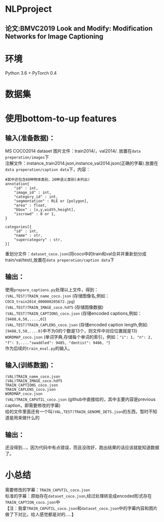 # NLPproject
## 论文:BMVC2019 Look and Modify: Modification Networks for Image Captioning

# 环境
Python 3.6 + PyTorch 0.4 

# 数据集
# 使用bottom-to-up features
## 输入(准备数据)：
MS COCO2014 dataset 
图片文件：train2014/，val2014/. 放置在`data preperation/images`下 </br>
注解文件：instance_train2014.json,instance_val2014.json(正确的字幕).放置在`data preperation/caption data`下，内容：</br>
```
#其中还包含80种物体类别，20种语义类别(未列出)
annotation{
    "id" : int,
    "image_id" : int,
    "category_id" : int,
    "segmentation" : RLE or [polygon],
    "area" : float, 
    "bbox" : [x,y,width,height],
    "iscrowd" : 0 or 1,
}

categories[{
    "id" : int,
    "name" : str,
    "supercategory" : str,
}]
```
重划分文件：`dataset_coco.json`(将coco中的train和val合并并重新划分成train/val/test),放置在`data preperation/caption data`下</br>

## 输出：</br>
使用`prepare_captions.py`处理以上文件，得到：
`(VAL,TEST)TRAIN_name_coco.json`  (存储图像名,例如：`COCO_train2014_000000205672.jpg`) </br>
`(VAL,TEST)TRAIN_IMAGE_coco.hdf5` (存储图像数据) </br>
`(VAL,TEST)TRAIN_CAPTIONS_coco.json` (存储encoded captions,例如：`[9488,6,50,....,0]`) </br>
`(VAL,TEST)TRAIN_CAPLENS_coco.json` (存储encoded caption length,例如:`[9488,5,50,....0]`中不为0的个数是13个，则文件中对应位置就是13) </br>
`WORDMAP_coco.json` (单词字典,存储每个单词的索引，例如：`"i": 1, "n": 2, "f": 3,...."swaddled": 9485, "dentist": 9486, "`) </br>
作为后续的`train_eval.py`的输入。</br>

## 输入(训练数据)：</br>
`(VAL)TRAIN_name_coco.json` </br>
`(VAL)TRAIN_IMAGE_coco.hdf5` </br>
`TRAIN_CAPTIONS_coco.json` </br>
`TRAIN_CAPLENS_coco.json` </br>
`WORDMAP_coco.json` </br>
`(VAL)TRAIN_CAPUTIL_coco.json` (github中直接给的，其中主要内容是previous caption，即需要修改的字幕) </br>
给的文件里面还有一个叫`(VAL,TEST)TRAIN_GENOME_DETS.json`的东西，暂时不知道是用来做什么的 </br>
## 输出：</br>
还没得到...，因为代码中有点错误，而且没改好，跑出结果的话应该就能知道数据了。</br>

# 小总结
需要修改的字幕：`TRAIN_CAPUTIL_coco.json` </br>
标准的字幕：原始存在`dataset_coco.json`,经过处理转变成encoded形式存在`TRAIN_CAPTION_coco.json`中 </br>
【注：我拿`TRAIN_CAPUTIL_coco.json`和`dataset_coco.json`中的字幕内容和图片做了下对比，给人感觉都是对的.....】 </br>




